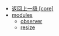 - [返回上一级 [core]](page/web前端/工具库/Swiper/swiper-8.4.7/swiper/core/)
- [modules](page/web前端/工具库/Swiper/swiper-8.4.7/swiper/core/modules/)
  - [observer](page/web前端/工具库/Swiper/swiper-8.4.7/swiper/core/modules/observer/)
  - [resize](page/web前端/工具库/Swiper/swiper-8.4.7/swiper/core/modules/resize/)
